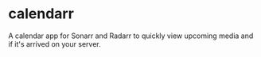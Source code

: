 # calendarr
A calendar app for Sonarr and Radarr to quickly view upcoming media and if it's arrived on your server.

